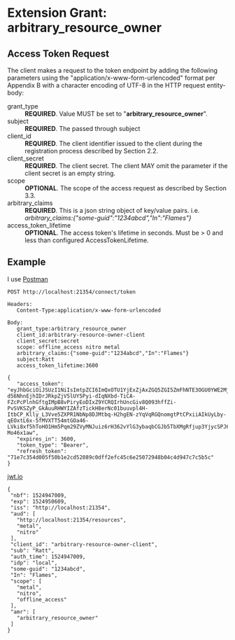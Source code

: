 # Extension Grant: arbitrary_resource_owner  
## Access Token Request  

   The client makes a request to the token endpoint by adding the
   following parameters using the "application/x-www-form-urlencoded"
   format per Appendix B with a character encoding of UTF-8 in the HTTP
   request entity-body:

<dl>
  <dt>grant_type</dt>
  <dd><b>REQUIRED</b>.  Value MUST be set to "<b>arbitrary_resource_owner</b>".</dd>

  <dt>subject</dt>
  <dd><b>REQUIRED</b>.  The passed through subject</dd>
  
  <dt>client_id</dt>
  <dd><b>REQUIRED</b>.  The client identifier issued to the client during
         the registration process described by Section 2.2.</dd>
  
  <dt>client_secret</dt>
  <dd><b>REQUIRED</b>.  The client secret.  The client MAY omit the
         parameter if the client secret is an empty string.</dd>
  
  <dt>scope</dt>
  <dd><b>OPTIONAL</b>.  The scope of the access request as described by
         Section 3.3.</dd>
	 
  <dt>arbitrary_claims</dt>
  <dd><b>REQUIRED</b>.  This is a json string object of key/value pairs.  
	i.e. <em>arbitrary_claims:{"some-guid":"1234abcd","In":"Flames"}</em></dd>
	
  <dt>access_token_lifetime</dt>
  <dd><b>OPTIONAL</b>.  The access token's lifetime in seconds.  Must be > 0 and less than configured AccessTokenLifetime.</dd>
</dl>  

## Example  
I use [Postman](https://www.getpostman.com/)  

 ```
POST http://localhost:21354/connect/token

Headers:
    Content-Type:application/x-www-form-urlencoded

Body:
    grant_type:arbitrary_resource_owner
	client_id:arbitrary-resource-owner-client
	client_secret:secret
	scope: offline_access nitro metal
	arbitrary_claims:{"some-guid":"1234abcd","In":"Flames"}
	subject:Ratt
	access_token_lifetime:3600
 ```
 ```
 {
    "access_token": "eyJhbGciOiJSUzI1NiIsImtpZCI6ImQxOTU1YjExZjAxZGQ5ZGI5ZmFhNTE3OGU0YWE2MjI2IiwidHlwIjoiSldUIn0.eyJuYmYiOjE1MjQ5NDcwMDksImV4cCI6MTUyNDk1MDYwOSwiaXNzIjoiaHR0cDovL2xvY2FsaG9zdDoyMTM1NCIsImF1ZCI6WyJodHRwOi8vbG9jYWxob3N0OjIxMzU0L3Jlc291cmNlcyIsIm1ldGFsIiwibml0cm8iXSwiY2xpZW50X2lkIjoiYXJiaXRyYXJ5LXJlc291cmNlLW93bmVyLWNsaWVudCIsInN1YiI6IlJhdHQiLCJhdXRoX3RpbWUiOjE1MjQ5NDcwMDksImlkcCI6ImxvY2FsIiwic29tZS1ndWlkIjoiMTIzNGFiY2QiLCJJbiI6IkZsYW1lcyIsInNjb3BlIjpbIm1ldGFsIiwibml0cm8iLCJvZmZsaW5lX2FjY2VzcyJdLCJhbXIiOlsiYXJiaXRyYXJ5X3Jlc291cmNlX293bmVyIl19.mSw45BkHO1IXMmtkN1fdgERb-d56NhnEjhIDrJRkpZjV5lUY5Pyi-dIqNXbd-TiCA-FZcPcPlnhGftgIMpB8vPiryEoDIxZ9YCRQIrhUncGiv8Q093hffZi-PvSVKSZyP_GkAuuRHWYIZAfzTickH8erNc01buuvpl4H-ItbCP_Klly_L3Vve5ZXPR1NbNp8DJMtbq-H2hgEN-zYqVqRGQnomgtPtCPxiiAIkUyLby-qEOxtL6x-5fMVXTT54mtGOa46-LVki8xf5hToHO1Hm5Pqm29ZVyMNJuiz6rH362vYlG3ybaqbCGJb5TbXMgRfjup3YjycSPJ6K-Mo46x1aw",
    "expires_in": 3600,
    "token_type": "Bearer",
    "refresh_token": "71e7c354d005f50b1e2cd52089c0dff2efc45c6e25072948b04c4d947c7c5b5c"
}
 ```
 [jwt.io](https://jwt.io/)  
 ```
 {
  "nbf": 1524947009,
  "exp": 1524950609,
  "iss": "http://localhost:21354",
  "aud": [
    "http://localhost:21354/resources",
    "metal",
    "nitro"
  ],
  "client_id": "arbitrary-resource-owner-client",
  "sub": "Ratt",
  "auth_time": 1524947009,
  "idp": "local",
  "some-guid": "1234abcd",
  "In": "Flames",
  "scope": [
    "metal",
    "nitro",
    "offline_access"
  ],
  "amr": [
    "arbitrary_resource_owner"
  ]
}
 ```
